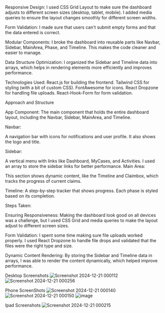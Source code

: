 Responsive Design:
I used CSS Grid Layout to make sure the dashboard adjusts to different screen sizes (desktop, tablet, mobile).
I added media queries to ensure the layout changes smoothly for different screen widths.

Form Validation:
I made sure that users can't submit empty forms and that the data entered is correct.

Modular Components:
I broke the dashboard into reusable parts like Navbar, Sidebar, MainArea, Phase, and Timeline. This makes the code cleaner and easier to manage.

Data Structure Optimization:
I organized the Sidebar and Timeline data into arrays, which helps in rendering elements more efficiently and improves performance.

Technologies Used:
React.js for building the frontend.
Tailwind CSS for styling (with a bit of custom CSS).
FontAwesome for icons.
React Dropzone for handling file uploads.
React-Hook-Form for form validation.

Approach and Structure

App Component:
The main component that holds the entire dashboard layout, including the Navbar, Sidebar, MainArea, and Timeline.

Navbar:

A navigation bar with icons for notifications and user profile. It also shows the logo and title.

Sidebar:

A vertical menu with links like Dashboard, MyCases, and Activities. I used an array to store the sidebar links for better performance.
Main Area:

This section shows dynamic content, like the Timeline and Claimbox, which tracks the progress of current claims.

Timeline:
A step-by-step tracker that shows progress. Each phase is styled based on its completion.

Steps Taken:

Ensuring Responsiveness:
Making the dashboard look good on all devices was a challenge, but I used CSS Grid and media queries to make the layout adjust to different screen sizes.

Form Validation:
I spent some time making sure file uploads worked properly. I used React Dropzone to handle file drops and validated that the files were the right type and size.

Dynamic Content Rendering:
By storing the Sidebar and Timeline data in arrays, I was able to render the content dynamically, which helped improve performance.

Desktop Screenshots
![Screenshot 2024-12-21 000112](https://github.com/user-attachments/assets/57883178-4e83-465f-be54-7a40c7dfef61)
![Screenshot 2024-12-21 000256](https://github.com/user-attachments/assets/65c4ce25-88ad-4264-86f4-a311c4f3fa26)

Phone ScreenShots
![Screenshot 2024-12-21 000140](https://github.com/user-attachments/assets/c7b13fdc-fad2-46d8-bb42-c7a56b18b5f5)
![Screenshot 2024-12-21 000150](https://github.com/user-attachments/assets/4f726778-a710-4b00-823e-2bb007e1d866)
![image](https://github.com/user-attachments/assets/434e3b06-a5be-4c65-ac37-e9ad6879112d)


Ipad Screenshots
![Screenshot 2024-12-21 000215](https://github.com/user-attachments/assets/2ec3e454-8e17-4936-bdb0-9d5d854a6322)
